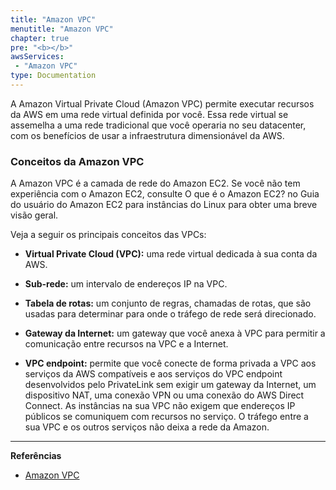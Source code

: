 ```yaml
---
title: "Amazon VPC"
menutitle: "Amazon VPC"
chapter: true
pre: "<b></b>"
awsServices:
 - "Amazon VPC"
type: Documentation
---
```


A Amazon Virtual Private Cloud (Amazon VPC) permite executar recursos da AWS em uma rede virtual definida por você. Essa rede virtual se assemelha a uma rede tradicional que você operaria no seu datacenter, com os benefícios de usar a infraestrutura dimensionável da AWS.

### Conceitos da Amazon VPC
A Amazon VPC é a camada de rede do Amazon EC2. Se você não tem experiência com o Amazon EC2, consulte O que é o Amazon EC2? no Guia do usuário do Amazon EC2 para instâncias do Linux para obter uma breve visão geral.

Veja a seguir os principais conceitos das VPCs:

* **Virtual Private Cloud (VPC):** uma rede virtual dedicada à sua conta da AWS.

* **Sub-rede:** um intervalo de endereços IP na VPC.

* **Tabela de rotas:** um conjunto de regras, chamadas de rotas, que são usadas para determinar para onde o tráfego de rede será direcionado.

* **Gateway da Internet:** um gateway que você anexa à VPC para permitir a comunicação entre recursos na VPC e a Internet.

* **VPC endpoint:** permite que você conecte de forma privada a VPC aos serviços da AWS compatíveis e aos serviços do VPC endpoint desenvolvidos pelo PrivateLink sem exigir um gateway da Internet, um dispositivo NAT, uma conexão VPN ou uma conexão do AWS Direct Connect. As instâncias na sua VPC não exigem que endereços IP públicos se comuniquem com recursos no serviço. O tráfego entre a sua VPC e os outros serviços não deixa a rede da Amazon.

---
**Referências**
- [Amazon VPC](https://docs.aws.amazon.com/pt_br/vpc/latest/userguide/what-is-amazon-vpc.html)